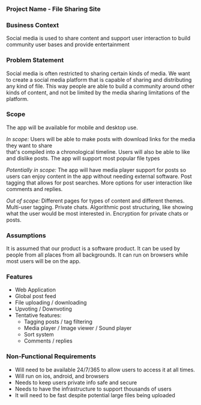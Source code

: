 ### Project Name - File Sharing Site

### Business Context
Social media is used to share content and support user interaction to build community user bases and provide entertainment

### Problem Statement
Social media is often restricted to sharing certain kinds of media. We want to create a social media platform that is capable of sharing and distributing any kind of file. This way people are able to build a community around other kinds of content, and not be limited by the media sharing limitations of the platform.

### Scope  
The app will be available for mobile and desktop use. 

*In scope:*
Users will be able to make posts with download links for the media they want to share   
that's compiled into a chronological timeline. Users will also be able to like and dislike posts. The app will support most popular file types

*Potentially in scope:*
The app will have media player support for posts so users can enjoy content in the app without needing external software. Post tagging that allows for post searches. More options for user interaction like comments and replies. 

*Out of scope:* 
Different pages for types of content and different themes. Multi-user tagging. Private chats. Algorithmic post structuring, like showing what the user would be most interested in. Encryption for private chats or posts. 

### Assumptions
It is assumed that our product is a software product. It can be used by people from all places from all backgrounds. It can run on browsers while most users will be on the app.

### Features

 - Web Application  
 - Global post feed  
 - File uploading / downloading  
 - Upvoting / Downvoting  
 - Tentative features:  
   - Tagging posts / tag filtering  
   - Media player / Image viewer / Sound player  
   - Sort system  
   - Comments / replies

### Non-Functional Requirements 

 - Will need to be available 24/7/365 to allow users to access it at all times.
 - Will run on ios, android, and browsers  
 - Needs to keep users private info safe and secure  
 - Needs to have the infrastructure to support thousands of users  
 - It will need to be fast despite potential large files being uploaded
